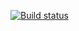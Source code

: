 [![Build status](https://ci.appveyor.com/api/projects/status/lia0lk9gsl1a4eha?svg=true)](https://ci.appveyor.com/project/MarinaMatvienko/slkrugtestapi)